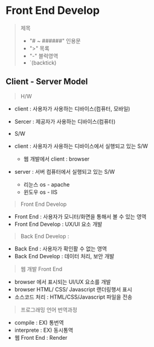 # Front End Develop

> 제목 
> - "# ~ ######"
> 인용문
> - ">"
> 목록
> - "-"
> 블럭영역
> - `(backtick)

## Client -  Server Model

> H/W
- client : 사용자가 사용하는 디바이스(컴퓨터, 모바일)
- Sercer : 제공자가 사용하는 디바이스(컴퓨터)

- S/W
- client : 사용자가 사용하는 디바이스에서 실행되고 있는 S/W
  - 웹 개발에서 client : browser   
- server : 서버 컴퓨터에서 실행되고 있는 S/W 
  - 리눈스 os - apache
  - 윈도우 os - IIS  

> Front End Develop
- Front End : 사용자가 모니터/화면을 통해서 볼 수 있는 영역
- Front End Develop : UX/UI 요소 개발

> Back End Develop : 
- Back End : 사용자가 확인활 수 없는 영역
- Back End Develop : 데이터 처리, 보안 개발

>  웹 개발 Front End
- browser 에서 표시되는 UI/UX 요소를 개발
- browser HTML/ CSS/ Javascript 랜더링행서 표시
- 소스코드 처리 : HTML/CSS/Javascript 파일을 전송

> 프로그래밍 언어 번역과정
- compile : EX) 통번역
- interprete : EX) 동시통역
- 웹 Front End : Render

 





